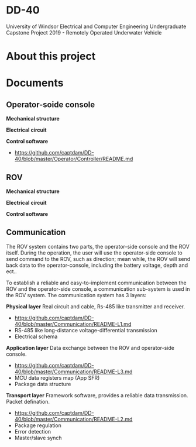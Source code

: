 # DD-40
University of Windsor Electrical and Computer Engineering Undergraduate Capstone Project 2019 - Remotely Operated Underwater Vehicle

# About this project

# Documents

## Operator-soide console

__Mechanical structure__

__Electrical circuit__

__Control software__
- https://github.com/captdam/DD-40/blob/master/Operator/Controller/README.md

## ROV

__Mechanical structure__

__Electrical circuit__

__Control software__

## Communication

The ROV system contains two parts, the operator-side console and the ROV itself. During the operation, the user will use the operator-side console to send command to the ROV, such as direction; mean while, the ROV will send back data to the operator-console, including the battery voltage, depth and ect..

To establish a reliable and easy-to-implement communication between the ROV and the operator-side console, a communication sub-system is used in the ROV system. The communication system has 3 layers:

__Physical layer__
Real circuit and cable, Rs-485 like transmitter and receiver.
- https://github.com/captdam/DD-40/blob/master/Communication/README-L1.md
- RS-485 like long-distance voltage-differential transmission
- Electrical schema

__Application layer__
Data exchange between the ROV and operator-side console.
- https://github.com/captdam/DD-40/blob/master/Communication/README-L3.md
- MCU data registers map (App SFR)
- Package data structure

__Transport layer__
Framework software, provides a reliable data transmission. Packet defination.
- https://github.com/captdam/DD-40/blob/master/Communication/README-L2.md
- Package regulation
- Error detection
- Master/slave synch
